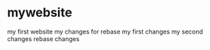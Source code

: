 # mywebsite
my first website
my changes for rebase
my first changes
my second changes
rebase changes
